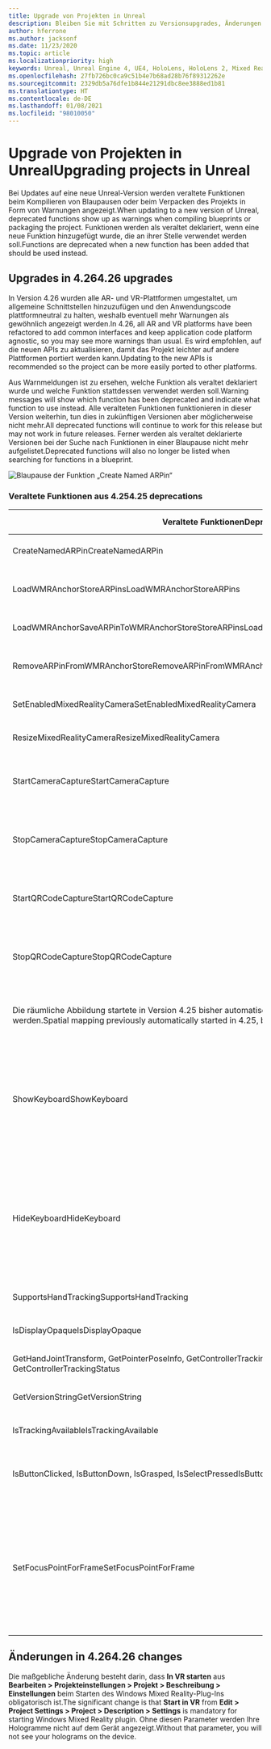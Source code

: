 ```yaml
---
title: Upgrade von Projekten in Unreal
description: Bleiben Sie mit Schritten zu Versionsupgrades, Änderungen an APIs und veralteten Features für Ihre Unreal-Projekte auf dem Laufenden.
author: hferrone
ms.author: jacksonf
ms.date: 11/23/2020
ms.topic: article
ms.localizationpriority: high
keywords: Unreal, Unreal Engine 4, UE4, HoloLens, HoloLens 2, Mixed Reality, Entwicklung, Dokumentation, Leitfäden, Features, Mixed Reality-Headset, Windows Mixed Reality-Headset, Virtual Reality-Headset, Portieren, Upgrade
ms.openlocfilehash: 27fb726bc0ca9c51b4e7b68ad28b76f89312262e
ms.sourcegitcommit: 2329db5a76dfe1b844e21291dbc8ee3888ed1b81
ms.translationtype: HT
ms.contentlocale: de-DE
ms.lasthandoff: 01/08/2021
ms.locfileid: "98010050"
---
```

# <a name="upgrading-projects-in-unreal"></a><span data-ttu-id="250b3-104">Upgrade von Projekten in Unreal</span><span class="sxs-lookup"><span data-stu-id="250b3-104">Upgrading projects in Unreal</span></span>

<span data-ttu-id="250b3-105">Bei Updates auf eine neue Unreal-Version werden veraltete Funktionen beim Kompilieren von Blaupausen oder beim Verpacken des Projekts in Form von Warnungen angezeigt.</span><span class="sxs-lookup"><span data-stu-id="250b3-105">When updating to a new version of Unreal, deprecated functions show up as warnings when compiling blueprints or packaging the project.</span></span>  <span data-ttu-id="250b3-106">Funktionen werden als veraltet deklariert, wenn eine neue Funktion hinzugefügt wurde, die an ihrer Stelle verwendet werden soll.</span><span class="sxs-lookup"><span data-stu-id="250b3-106">Functions are deprecated when a new function has been added that should be used instead.</span></span> 

## <a name="426-upgrades"></a><span data-ttu-id="250b3-107">Upgrades in 4.26</span><span class="sxs-lookup"><span data-stu-id="250b3-107">4.26 upgrades</span></span>
 
<span data-ttu-id="250b3-108">In Version 4.26 wurden alle AR- und VR-Plattformen umgestaltet, um allgemeine Schnittstellen hinzuzufügen und den Anwendungscode plattformneutral zu halten, weshalb eventuell mehr Warnungen als gewöhnlich angezeigt werden.</span><span class="sxs-lookup"><span data-stu-id="250b3-108">In 4.26, all AR and VR platforms have been refactored to add common interfaces and keep application code platform agnostic, so you may see more warnings than usual.</span></span>  <span data-ttu-id="250b3-109">Es wird empfohlen, auf die neuen APIs zu aktualisieren, damit das Projekt leichter auf andere Plattformen portiert werden kann.</span><span class="sxs-lookup"><span data-stu-id="250b3-109">Updating to the new APIs is recommended so the project can be more easily ported to other platforms.</span></span>

<span data-ttu-id="250b3-110">Aus Warnmeldungen ist zu ersehen, welche Funktion als veraltet deklariert wurde und welche Funktion stattdessen verwendet werden soll.</span><span class="sxs-lookup"><span data-stu-id="250b3-110">Warning messages will show which function has been deprecated and indicate what function to use instead.</span></span>  <span data-ttu-id="250b3-111">Alle veralteten Funktionen funktionieren in dieser Version weiterhin, tun dies in zukünftigen Versionen aber möglicherweise nicht mehr.</span><span class="sxs-lookup"><span data-stu-id="250b3-111">All deprecated functions will continue to work for this release but may not work in future releases.</span></span>  <span data-ttu-id="250b3-112">Ferner werden als veraltet deklarierte Versionen bei der Suche nach Funktionen in einer Blaupause nicht mehr aufgelistet.</span><span class="sxs-lookup"><span data-stu-id="250b3-112">Deprecated functions will also no longer be listed when searching for functions in a blueprint.</span></span>

![Blaupause der Funktion „Create Named ARPin“](images/unreal-porting-img-01.png)

### <a name="425-deprecations"></a><span data-ttu-id="250b3-114">Veraltete Funktionen aus 4.25</span><span class="sxs-lookup"><span data-stu-id="250b3-114">4.25 deprecations</span></span>

| <span data-ttu-id="250b3-115">Veraltete Funktionen</span><span class="sxs-lookup"><span data-stu-id="250b3-115">Deprecated function</span></span> | <span data-ttu-id="250b3-116">Neue Funktion</span><span class="sxs-lookup"><span data-stu-id="250b3-116">New function</span></span> |
| --- | --- |
| <span data-ttu-id="250b3-117">CreateNamedARPin</span><span class="sxs-lookup"><span data-stu-id="250b3-117">CreateNamedARPin</span></span> | ![Blaupause der Funktion „Pin Component“](images/unreal-porting-img-02.png) |
| <span data-ttu-id="250b3-119">LoadWMRAnchorStoreARPins</span><span class="sxs-lookup"><span data-stu-id="250b3-119">LoadWMRAnchorStoreARPins</span></span> | ![Blaupause der Funktion „Load ARPins from Local Store“](images/unreal-porting-img-03.png) |
| <span data-ttu-id="250b3-121">LoadWMRAnchorSaveARPinToWMRAnchorStoreStoreARPins</span><span class="sxs-lookup"><span data-stu-id="250b3-121">LoadWMRAnchorSaveARPinToWMRAnchorStoreStoreARPins</span></span> | ![Blaupause der Funktion „Save ARPin to Local Store“](images/unreal-porting-img-04.png) |
| <span data-ttu-id="250b3-123">RemoveARPinFromWMRAnchorStore</span><span class="sxs-lookup"><span data-stu-id="250b3-123">RemoveARPinFromWMRAnchorStore</span></span> | ![Blaupause der Funktion „Remove ARPin from Local Store“](images/unreal-porting-img-05.png) |
| <span data-ttu-id="250b3-125">SetEnabledMixedRealityCamera</span><span class="sxs-lookup"><span data-stu-id="250b3-125">SetEnabledMixedRealityCamera</span></span> | ![Blaupause der Funktion „Set Enabled XRCamera“](images/unreal-porting-img-06.png) |
| <span data-ttu-id="250b3-127">ResizeMixedRealityCamera</span><span class="sxs-lookup"><span data-stu-id="250b3-127">ResizeMixedRealityCamera</span></span> | ![Blaupause der Funktion „Resize XRCamera“](images/unreal-porting-img-07.png) |
| <span data-ttu-id="250b3-129">StartCameraCapture</span><span class="sxs-lookup"><span data-stu-id="250b3-129">StartCameraCapture</span></span> | ![Blaupause der Funktion „Toggle ARCapture“ zum Starten der Erfassung des Kamerabilds](images/unreal-porting-img-08.png) |
| <span data-ttu-id="250b3-131">StopCameraCapture</span><span class="sxs-lookup"><span data-stu-id="250b3-131">StopCameraCapture</span></span> | ![Blaupause der Funktion „Toggle ARCapture“ zum Beenden der Erfassung des Kamerabilds](images/unreal-porting-img-09.png) |
| <span data-ttu-id="250b3-133">StartQRCodeCapture</span><span class="sxs-lookup"><span data-stu-id="250b3-133">StartQRCodeCapture</span></span> | ![Blaupause der Funktion „Toggle ARCapture“ zum Starten der Erfassung von QR-Codes](images/unreal-porting-img-10.png) |
| <span data-ttu-id="250b3-135">StopQRCodeCapture</span><span class="sxs-lookup"><span data-stu-id="250b3-135">StopQRCodeCapture</span></span> | ![Blaupause der Funktion „Toggle ARCapture“ zum Beenden der Erfassung von QR-Codes](images/unreal-porting-img-11.png) |
| <span data-ttu-id="250b3-137">Die räumliche Abbildung startete in Version 4.25 bisher automatisch, muss in Version 4.26 jedoch eingeschaltet werden.</span><span class="sxs-lookup"><span data-stu-id="250b3-137">Spatial mapping previously automatically started in 4.25, but now needs to be toggled in 4.26.</span></span> | ![Blaupause der Funktion „Toggle ARCapture“ zum Aktivieren der räumlichen Abbildung](images/unreal-porting-img-12.png) |
| <span data-ttu-id="250b3-139">ShowKeyboard</span><span class="sxs-lookup"><span data-stu-id="250b3-139">ShowKeyboard</span></span> | <span data-ttu-id="250b3-140">Wurde in 4.26 entfernt, da die Tastatur automatisch angezeigt wird, wenn der Fokus auf einem Textwidget liegt.</span><span class="sxs-lookup"><span data-stu-id="250b3-140">Removed in 4.26 since the keyboard automatically shows when a text widget is focused on.</span></span> |
| <span data-ttu-id="250b3-141">HideKeyboard</span><span class="sxs-lookup"><span data-stu-id="250b3-141">HideKeyboard</span></span> | <span data-ttu-id="250b3-142">Wurde in 4.26 entfernt, da die Tastatur automatisch ausgeblendet wird, wenn ein Textwidget den Fokus verliert.</span><span class="sxs-lookup"><span data-stu-id="250b3-142">Removed in 4.26 since the keyboard will automatically hide when a text widget is unfocused.</span></span> |
| <span data-ttu-id="250b3-143">SupportsHandTracking</span><span class="sxs-lookup"><span data-stu-id="250b3-143">SupportsHandTracking</span></span> | ![Blaupause der Eigenschaft „Supports Hand Tracking“](images/unreal-porting-img-13.png) |
| <span data-ttu-id="250b3-145">IsDisplayOpaque</span><span class="sxs-lookup"><span data-stu-id="250b3-145">IsDisplayOpaque</span></span> | ![Blaupause der Eigenschaft „IsDisplayOpaque“](images/unreal-porting-img-14.png) |
| <span data-ttu-id="250b3-147">GetHandJointTransform, GetPointerPoseInfo, GetControllerTrackingStatus</span><span class="sxs-lookup"><span data-stu-id="250b3-147">GetHandJointTransform, GetPointerPoseInfo, GetControllerTrackingStatus</span></span> | ![Blaupause der Funktion „Get Motion Controller Data“](images/unreal-porting-img-15.png) |
| <span data-ttu-id="250b3-149">GetVersionString</span><span class="sxs-lookup"><span data-stu-id="250b3-149">GetVersionString</span></span> | ![Blaupause der Funktion“Get Version String“](images/unreal-porting-img-16.png) |
| <span data-ttu-id="250b3-151">IsTrackingAvailable</span><span class="sxs-lookup"><span data-stu-id="250b3-151">IsTrackingAvailable</span></span> | ![Blaupause der Eigenschaft „IsTrackingAvailable“](images/unreal-porting-img-17.png) |
| <span data-ttu-id="250b3-153">IsButtonClicked, IsButtonDown, IsGrasped, IsSelectPressed</span><span class="sxs-lookup"><span data-stu-id="250b3-153">IsButtonClicked, IsButtonDown, IsGrasped, IsSelectPressed</span></span> | <span data-ttu-id="250b3-154">Verwenden Sie das Eingabeaktionssystem von Unreal.</span><span class="sxs-lookup"><span data-stu-id="250b3-154">Use Unreal’s input action system.</span></span> |
| <span data-ttu-id="250b3-155">SetFocusPointForFrame</span><span class="sxs-lookup"><span data-stu-id="250b3-155">SetFocusPointForFrame</span></span> | <span data-ttu-id="250b3-156">In 4.26 entfernt.</span><span class="sxs-lookup"><span data-stu-id="250b3-156">Removed in 4.26.</span></span>  <span data-ttu-id="250b3-157">Bisher für die Neuprojektion beim Remoting verwendet, das jetzt tiefenbasierte Neuprojektion unterstützt.</span><span class="sxs-lookup"><span data-stu-id="250b3-157">Previously used for reprojection when remoting, which now supports depth reprojection.</span></span> |

## <a name="426-changes"></a><span data-ttu-id="250b3-158">Änderungen in 4.26</span><span class="sxs-lookup"><span data-stu-id="250b3-158">4.26 changes</span></span>

<span data-ttu-id="250b3-159">Die maßgebliche Änderung besteht darin, dass **In VR starten** aus **Bearbeiten > Projekteinstellungen > Projekt > Beschreibung > Einstellungen** beim Starten des Windows Mixed Reality-Plug-Ins obligatorisch ist.</span><span class="sxs-lookup"><span data-stu-id="250b3-159">The significant change is that **Start in VR** from **Edit > Project Settings > Project > Description > Settings** is mandatory for starting Windows Mixed Reality plugin.</span></span> <span data-ttu-id="250b3-160">Ohne diesen Parameter werden Ihre Hologramme nicht auf dem Gerät angezeigt.</span><span class="sxs-lookup"><span data-stu-id="250b3-160">Without that parameter, you will not see your holograms on the device.</span></span>

